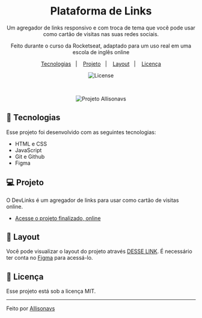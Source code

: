 <h1 align="center"> Plataforma de Links </h1>

<p align="center">
Um agregador de links responsivo e com troca de tema que você pode usar como cartão de visitas nas suas redes sociais.

<br>

  <p align="center">Feito durante o curso da Rocketseat, adaptado para um uso real em uma escola de inglês online
  </p> 
</p>

<p align="center">
  <a href="#-tecnologias" target="_blank">Tecnologias</a>&nbsp;&nbsp;&nbsp;|&nbsp;&nbsp;&nbsp;
  <a href="#-projeto" target="_blank">Projeto</a>&nbsp;&nbsp;&nbsp;|&nbsp;&nbsp;&nbsp;
  <a href="#-layout" target="_blank">Layout</a>&nbsp;&nbsp;&nbsp;|&nbsp;&nbsp;&nbsp;
  <a href="#memo-licença" target="_blank">Licença</a>
</p>

<p align="center">
  <img alt="License" src="https://img.shields.io/static/v1?label=license&message=MIT&color=49AA26&labelColor=000000">
</p>

<br>

<p align="center">
  <img alt="Projeto Allisonavs" src=".github/capa.png"
  widht="100%">
  </p>

## 🚀 Tecnologias

Esse projeto foi desenvolvido com as seguintes tecnologias:

- HTML e CSS
- JavaScript
- Git e Github
- Figma

## 💻 Projeto

O DevLinks é um agregador de links para usar como cartão de visitas online.

- <a href="https://allisonavs.github.io/Plataforma-de-Links-Discover/" target="_blank">Acesse o projeto finalizado, online</a>

## 🔖 Layout

Você pode visualizar o layout do projeto através 
<a href="https://www.figma.com/file/06ebBLGKzFCb7igTzYxReh/DevLinks-%E2%80%A2-Projeto-Discover-(Community)?type=design&node-id=1670-110&mode=design&t=LbqZNPyTf0G6LRJ9-0" target="_blank">DESSE LINK</a>. É necessário ter conta no <a href="https://figma.com" target="_blank">Figma</a> para acessá-lo.

## :memo: Licença

Esse projeto está sob a licença MIT.

---

Feito por <a href="https://www.linkedin.com/in/allisonavs">Allisonavs</a>
